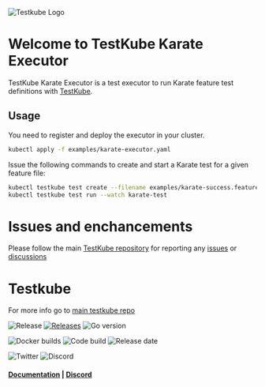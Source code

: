 ![Testkube Logo](https://raw.githubusercontent.com/kubeshop/testkube/main/assets/testkube-color-gray.png)

# Welcome to TestKube Karate Executor

TestKube Karate Executor is a test executor to run Karate feature test definitions with [TestKube](https://testkube.io).

## Usage

You need to register and deploy the executor in your cluster.
```bash
kubectl apply -f examples/karate-executor.yaml
```

Issue the following commands to create and start a Karate test for a given feature file:
```bash
kubectl testkube test create --filename examples/karate-success.feature --type "karate/feature" --name karate-test
kubectl testkube test run --watch karate-test
```

# Issues and enchancements 

Please follow the main [TestKube repository](https://github.com/kubeshop/testkube) for reporting any [issues](https://github.com/kubeshop/testkube/issues) or [discussions](https://github.com/kubeshop/testkube/discussions)

# Testkube 

For more info go to [main testkube repo](https://github.com/kubeshop/testkube)

![Release](https://img.shields.io/github/v/release/kubeshop/testkube) [![Releases](https://img.shields.io/github/downloads/kubeshop/testkube/total.svg)](https://github.com/kubeshop/testkube/tags?label=Downloads) ![Go version](https://img.shields.io/github/go-mod/go-version/kubeshop/testkube)

![Docker builds](https://img.shields.io/docker/automated/kubeshop/testkube-api-server) ![Code build](https://img.shields.io/github/workflow/status/kubeshop/testkube/Code%20build%20and%20checks) ![Release date](https://img.shields.io/github/release-date/kubeshop/testkube)

![Twitter](https://img.shields.io/twitter/follow/thekubeshop?style=social) ![Discord](https://img.shields.io/discord/884464549347074049)
 #### [Documentation](https://kubeshop.github.io/testkube) | [Discord](https://discord.gg/hfq44wtR6Q) 